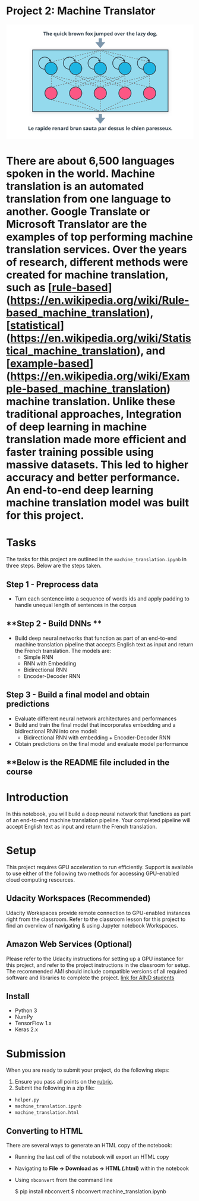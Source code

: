 # **Project 2: Machine Translator**

![Machine translator](../images/machine_translator.png)

# There are about 6,500 languages spoken in the world. Machine translation is an automated translation from one language to another. Google Translate or Microsoft Translator are the examples of top performing machine translation services. Over the years of research, different methods were created for machine translation, such as [[rule-based](https://en.wikipedia.org/wiki/Rule-based_machine_translation)](https://en.wikipedia.org/wiki/Rule-based_machine_translation), [[statistical](https://en.wikipedia.org/wiki/Statistical_machine_translation)](https://en.wikipedia.org/wiki/Statistical_machine_translation), and [[example-based](https://en.wikipedia.org/wiki/Example-based_machine_translation)](https://en.wikipedia.org/wiki/Example-based_machine_translation) machine translation. Unlike these traditional approaches, Integration of deep learning in machine translation made more efficient and faster training possible using massive datasets. This led to higher accuracy and better performance. An end-to-end deep learning machine translation model was built for this project.   


# **Tasks**

The tasks for this project are outlined in the `machine_translation.ipynb` in three steps. Below are the steps taken.


## **Step 1 - Preprocess data**



*   Turn each sentence into a sequence of words ids and apply padding to handle unequal length of sentences in the corpus


## **Step 2 - Build DNNs **



*   Build deep neural networks that function as part of an end-to-end machine translation pipeline that accepts English text as input and return the French translation. The models are:
    *   Simple RNN
    *   RNN with Embedding
    *   Bidirectional RNN
    *   Encoder-Decoder RNN


## **Step 3 - Build a final model and obtain predictions**



*   Evaluate different neural network architectures and performances
*   Build and train the final model that incorporates embedding and a bidirectional RNN into one model:
    *   Bidirectional RNN with embedding + Encoder-Decoder RNN  
*   Obtain predictions on the final model and evaluate model performance

## **Below is the README file included in the course

# Introduction
In this notebook, you will build a deep neural network that functions as part of an end-to-end machine translation pipeline. Your completed pipeline will accept English text as input and return the French translation.

# Setup

This project requires GPU acceleration to run efficiently. Support is available to use either of the following two methods for accessing GPU-enabled cloud computing resources.

## Udacity Workspaces (Recommended)

Udacity Workspaces provide remote connection to GPU-enabled instances right from the classroom. Refer to the classroom lesson for this project to find an overview of navigating & using Jupyter notebook Workspaces.

## Amazon Web Services (Optional)

Please refer to the Udacity instructions for setting up a GPU instance for this project, and refer to the project instructions in the classroom for setup. The recommended AMI should include compatible versions of all required software and libraries to complete the project. [link for AIND students](https://classroom.udacity.com/nanodegrees/nd889/parts/16cf5df5-73f0-4afa-93a9-de5974257236/modules/53b2a19e-4e29-4ae7-aaf2-33d195dbdeba/lessons/2df3b94c-4f09-476a-8397-e8841b147f84/project)

## Install
- Python 3
- NumPy
- TensorFlow 1.x
- Keras 2.x

# Submission
When you are ready to submit your project, do the following steps:
1. Ensure you pass all points on the [rubric](https://review.udacity.com/#!/rubrics/1004/view).
2. Submit the following in a zip file:
  - `helper.py`
  - `machine_translation.ipynb`
  - `machine_translation.html`

## Converting to HTML

There are several ways to generate an HTML copy of the notebook:

 - Running the last cell of the notebook will export an HTML copy

 - Navigating to **File -> Download as -> HTML (.html)** within the notebook

 - Using `nbconvert` from the command line

    $ pip install nbconvert
    $ nbconvert machine_translation.ipynb
